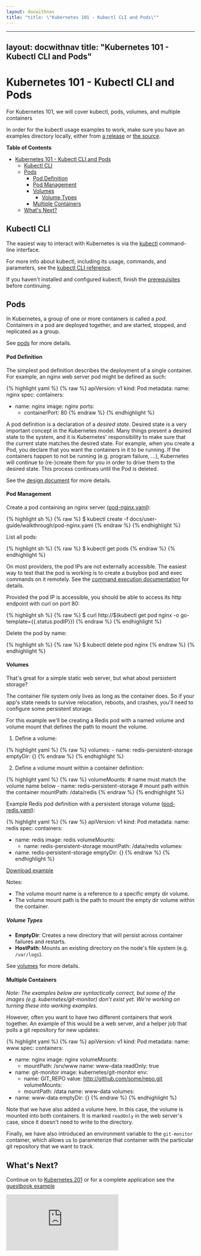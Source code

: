 ```yaml
---
layout: docwithnav
title: "title: \"Kubernetes 101 - Kubectl CLI and Pods\""
---
```

---
layout: docwithnav
title: "Kubernetes 101 - Kubectl CLI and Pods"
---
<!-- BEGIN MUNGE: UNVERSIONED_WARNING -->


<!-- END MUNGE: UNVERSIONED_WARNING -->

# Kubernetes 101 - Kubectl CLI and Pods

For Kubernetes 101, we will cover kubectl, pods, volumes, and multiple containers

In order for the kubectl usage examples to work, make sure you have an examples directory locally, either from [a release](https://github.com/kubernetes/kubernetes/releases) or [the source](https://github.com/kubernetes/kubernetes).

**Table of Contents**
<!-- BEGIN MUNGE: GENERATED_TOC -->

- [Kubernetes 101 - Kubectl CLI and Pods](#kubernetes-101---kubectl-cli-and-pods)
  - [Kubectl CLI](#kubectl-cli)
  - [Pods](#pods)
      - [Pod Definition](#pod-definition)
      - [Pod Management](#pod-management)
      - [Volumes](#volumes)
        - [Volume Types](#volume-types)
      - [Multiple Containers](#multiple-containers)
  - [What's Next?](#whats-next)

<!-- END MUNGE: GENERATED_TOC -->

## Kubectl CLI

The easiest way to interact with Kubernetes is via the [kubectl](../kubectl/kubectl.html) command-line interface.

For more info about kubectl, including its usage, commands, and parameters, see the [kubectl CLI reference](../kubectl/kubectl.html).

If you haven't installed and configured kubectl, finish the [prerequisites](../prereqs.html) before continuing.

## Pods

In Kubernetes, a group of one or more containers is called a _pod_. Containers in a pod are deployed together, and are started, stopped, and replicated as a group.

See [pods](../../../docs/user-guide/pods.html) for more details.


#### Pod Definition

The simplest pod definition describes the deployment of a single container.  For example, an nginx web server pod might be defined as such:

{% highlight yaml %}
{% raw %}
apiVersion: v1
kind: Pod
metadata:
  name: nginx
spec:
  containers:
  - name: nginx
    image: nginx
    ports:
    - containerPort: 80
{% endraw %}
{% endhighlight %}

A pod definition is a declaration of a _desired state_.  Desired state is a very important concept in the Kubernetes model.  Many things present a desired state to the system, and it is Kubernetes' responsibility to make sure that the current state matches the desired state.  For example, when you create a Pod, you declare that you want the containers in it to be running.  If the containers happen to not be running (e.g. program failure, ...), Kubernetes will continue to (re-)create them for you in order to drive them to the desired state. This process continues until the Pod is deleted.

See the [design document](../../design/README.html) for more details.


#### Pod Management

Create a pod containing an nginx server ([pod-nginx.yaml](pod-nginx.yaml)):

{% highlight sh %}
{% raw %}
$ kubectl create -f docs/user-guide/walkthrough/pod-nginx.yaml
{% endraw %}
{% endhighlight %}

List all pods:

{% highlight sh %}
{% raw %}
$ kubectl get pods
{% endraw %}
{% endhighlight %}

On most providers, the pod IPs are not externally accessible. The easiest way to test that the pod is working is to create a busybox pod and exec commands on it remotely. See the [command execution documentation](../kubectl/kubectl_exec.html) for details.

Provided the pod IP is accessible, you should be able to access its http endpoint with curl on port 80:

{% highlight sh %}
{% raw %}
$ curl http://$(kubectl get pod nginx -o go-template={{.status.podIP}})
{% endraw %}
{% endhighlight %}

Delete the pod by name:

{% highlight sh %}
{% raw %}
$ kubectl delete pod nginx
{% endraw %}
{% endhighlight %}


#### Volumes

That's great for a simple static web server, but what about persistent storage?

The container file system only lives as long as the container does. So if your app's state needs to survive relocation, reboots, and crashes, you'll need to configure some persistent storage.

For this example we'll be creating a Redis pod with a named volume and volume mount that defines the path to mount the volume.

1. Define a volume:

{% highlight yaml %}
{% raw %}
    volumes:
    - name: redis-persistent-storage
      emptyDir: {}
{% endraw %}
{% endhighlight %}

2. Define a volume mount within a container definition:

{% highlight yaml %}
{% raw %}
    volumeMounts:
    # name must match the volume name below
    - name: redis-persistent-storage
      # mount path within the container
      mountPath: /data/redis
{% endraw %}
{% endhighlight %}

Example Redis pod definition with a persistent storage volume ([pod-redis.yaml](pod-redis.yaml)):

<!-- BEGIN MUNGE: EXAMPLE pod-redis.yaml -->

{% highlight yaml %}
{% raw %}
apiVersion: v1
kind: Pod
metadata:
  name: redis
spec:
  containers:
  - name: redis
    image: redis
    volumeMounts:
    - name: redis-persistent-storage
      mountPath: /data/redis
  volumes:
  - name: redis-persistent-storage
    emptyDir: {}
{% endraw %}
{% endhighlight %}

[Download example](pod-redis.yaml)
<!-- END MUNGE: EXAMPLE pod-redis.yaml -->

Notes:
- The volume mount name is a reference to a specific empty dir volume.
- The volume mount path is the path to mount the empty dir volume within the container.

##### Volume Types

- **EmptyDir**: Creates a new directory that will persist across container failures and restarts.
- **HostPath**: Mounts an existing directory on the node's file system (e.g. `/var/logs`).

See [volumes](../../../docs/user-guide/volumes.html) for more details.


#### Multiple Containers

_Note:
The examples below are syntactically correct, but some of the images (e.g. kubernetes/git-monitor) don't exist yet.  We're working on turning these into working examples._


However, often you want to have two different containers that work together.  An example of this would be a web server, and a helper job that polls a git repository for new updates:

{% highlight yaml %}
{% raw %}
apiVersion: v1
kind: Pod
metadata:
  name: www
spec:
  containers:
  - name: nginx
    image: nginx
    volumeMounts:
    - mountPath: /srv/www
      name: www-data
      readOnly: true
  - name: git-monitor
    image: kubernetes/git-monitor
    env:
    - name: GIT_REPO
      value: http://github.com/some/repo.git
    volumeMounts:
    - mountPath: /data
      name: www-data
  volumes:
  - name: www-data
    emptyDir: {}
{% endraw %}
{% endhighlight %}

Note that we have also added a volume here.  In this case, the volume is mounted into both containers.  It is marked `readOnly` in the web server's case, since it doesn't need to write to the directory.

Finally, we have also introduced an environment variable to the `git-monitor` container, which allows us to parameterize that container with the particular git repository that we want to track.


## What's Next?

Continue on to [Kubernetes 201](k8s201.html) or
for a complete application see the [guestbook example](../../../examples/guestbook/README.html)




<!-- BEGIN MUNGE: IS_VERSIONED -->
<!-- TAG IS_VERSIONED -->
<!-- END MUNGE: IS_VERSIONED -->


<!-- BEGIN MUNGE: GENERATED_ANALYTICS -->
[![Analytics](https://kubernetes-site.appspot.com/UA-36037335-10/GitHub/docs/user-guide/walkthrough/README.md?pixel)]()
<!-- END MUNGE: GENERATED_ANALYTICS -->


